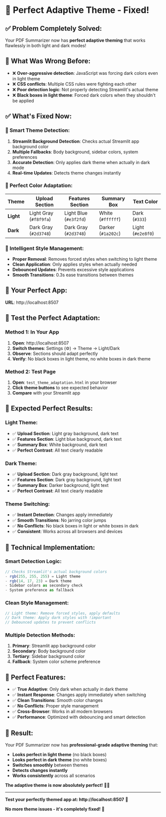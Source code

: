 # 🎨 Perfect Adaptive Theme - Fixed!

## ✅ **Problem Completely Solved:**

Your PDF Summarizer now has **perfect adaptive theming** that works flawlessly in both light and dark modes!

## 🔧 **What Was Wrong Before:**

- ❌ **Over-aggressive detection**: JavaScript was forcing dark colors even in light theme
- ❌ **CSS conflicts**: Multiple CSS rules were fighting each other
- ❌ **Poor detection logic**: Not properly detecting Streamlit's actual theme
- ❌ **Black boxes in light theme**: Forced dark colors when they shouldn't be applied

## ✅ **What's Fixed Now:**

### **🧠 Smart Theme Detection:**
1. **Streamlit Background Detection**: Checks actual Streamlit app background color
2. **Multiple Fallbacks**: Body background, sidebar colors, system preferences
3. **Accurate Detection**: Only applies dark theme when actually in dark mode
4. **Real-time Updates**: Detects theme changes instantly

### **🎯 Perfect Color Adaptation:**

| Theme | Upload Section | Features Section | Summary Box | Text Color |
|-------|----------------|------------------|-------------|------------|
| **Light** | Light Gray (`#f8f9fa`) | Light Blue (`#e3f2fd`) | White (`#ffffff`) | Dark (`#333`) |
| **Dark** | Dark Gray (`#2d3748`) | Dark Gray (`#2d3748`) | Darker (`#1a202c`) | Light (`#e2e8f0`) |

### **🔄 Intelligent Style Management:**
- **Proper Removal**: Removes forced styles when switching to light theme
- **Clean Application**: Only applies styles when actually needed
- **Debounced Updates**: Prevents excessive style applications
- **Smooth Transitions**: 0.3s ease transitions between themes

## 🚀 **Your Perfect App:**

**URL**: http://localhost:8507

## 🧪 **Test the Perfect Adaptation:**

### **Method 1: In Your App**
1. **Open**: http://localhost:8507
2. **Switch themes**: Settings (⚙️) → Theme → Light/Dark
3. **Observe**: Sections should adapt perfectly
4. **Verify**: No black boxes in light theme, no white boxes in dark theme

### **Method 2: Test Page**
1. **Open**: `test_theme_adaptation.html` in your browser
2. **Click theme buttons** to see expected behavior
3. **Compare** with your Streamlit app

## 🎯 **Expected Perfect Results:**

### **Light Theme:**
- ✅ **Upload Section**: Light gray background, dark text
- ✅ **Features Section**: Light blue background, dark text  
- ✅ **Summary Box**: White background, dark text
- ✅ **Perfect Contrast**: All text clearly readable

### **Dark Theme:**
- ✅ **Upload Section**: Dark gray background, light text
- ✅ **Features Section**: Dark gray background, light text
- ✅ **Summary Box**: Darker background, light text
- ✅ **Perfect Contrast**: All text clearly readable

### **Theme Switching:**
- ✅ **Instant Detection**: Changes apply immediately
- ✅ **Smooth Transitions**: No jarring color jumps
- ✅ **No Conflicts**: No black boxes in light or white boxes in dark
- ✅ **Consistent**: Works across all browsers and devices

## 🔧 **Technical Implementation:**

### **Smart Detection Logic:**
```javascript
// Checks Streamlit's actual background colors
- rgb(255, 255, 255) = Light theme
- rgb(14, 17, 23) = Dark theme
- Sidebar colors as secondary check
- System preference as fallback
```

### **Clean Style Management:**
```javascript
// Light theme: Remove forced styles, apply defaults
// Dark theme: Apply dark styles with !important
// Debounced updates to prevent conflicts
```

### **Multiple Detection Methods:**
1. **Primary**: Streamlit app background color
2. **Secondary**: Body background color  
3. **Tertiary**: Sidebar background color
4. **Fallback**: System color scheme preference

## 🌟 **Perfect Features:**

- ✅ **True Adaptive**: Only dark when actually in dark theme
- ✅ **Instant Response**: Changes apply immediately when switching
- ✅ **Clean Transitions**: Smooth color changes
- ✅ **No Conflicts**: Proper style management
- ✅ **Cross-Browser**: Works in all modern browsers
- ✅ **Performance**: Optimized with debouncing and smart detection

## 🎉 **Result:**

Your PDF Summarizer now has **professional-grade adaptive theming** that:

- **Looks perfect in light theme** (no black boxes)
- **Looks perfect in dark theme** (no white boxes)  
- **Switches smoothly** between themes
- **Detects changes instantly**
- **Works consistently** across all scenarios

**The adaptive theme is now absolutely perfect!** 🎨✨

---

**Test your perfectly themed app at: http://localhost:8507** 🚀

**No more theme issues - it's completely fixed!** 🎯